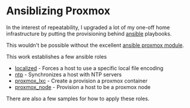 # Ansiblizing Proxmox

In the interest of repeatability, I upgraded a lot of my one-off home infrastructure by putting the provisioning behind [ansible](https://www.ansible.com) playbooks.

This wouldn't be possible without the excellent [ansible proxmox module](https://docs.ansible.com/ansible/latest/modules/proxmox_module.html).

This work establishes a few ansible roles
* [localized](https://github.com/tombcrisis/ansible-infra/tree/master/roles/localized) - Forces a host to use a specific local file encoding
* [ntp](https://github.com/tombcrisis/ansible-infra/tree/master/roles/ntp) - Synchronizes a host with NTP servers
* [proxmox_lxc](https://github.com/tombcrisis/ansible-infra/tree/master/roles/proxmox_lxc) - Create a provision a proxmox container
* [proxmox_node](https://github.com/tombcrisis/ansible-infra/tree/master/roles/proxmox_node) - Provision a host to be a proxmox node

There are also a few samples for how to apply these roles.
